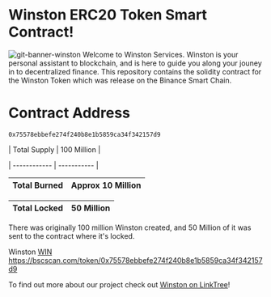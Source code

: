 # Winston ERC20 Token Smart Contract!
![git-banner-winston](https://user-images.githubusercontent.com/29209354/181920678-af427326-cdc5-4e10-8db5-c5c4ff64cb2d.png)
Welcome to Winston Services. Winston is your personal assistant to blockchain, and is here to guide you along your jouney in to decentralized finance.
This repository contains the solidity contract for the Winston Token which was release on the Binance Smart Chain.

# Contract Address 
    
    0x75578ebbefe274f240b8e1b5859ca34f342157d9

| Total Supply | 100 Million |

| ------------ | ----------- |

| Total Burned | Approx 10 Million |
| ------------ | ----------------- |

| Total Locked | 50 Million |
| ------------ | ---------- |

There was originally 100 million Winston created, and 50 Million of it was sent to the contract where it's locked.

 Winston  [WIN](https://bscscan.com/token/0x75578ebbefe274f240b8e1b5859ca34f342157d9) https://bscscan.com/token/0x75578ebbefe274f240b8e1b5859ca34f342157d9
 
 To find out more about our project check out [Winston on LinkTree](https://linktr.ee/winston.services)!
